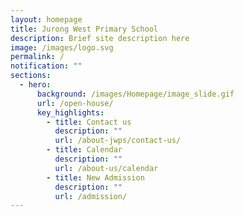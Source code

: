 ```yaml
---
layout: homepage
title: Jurong West Primary School
description: Brief site description here
image: /images/logo.svg
permalink: /
notification: ""
sections:
  - hero:
      background: /images/Homepage/image_slide.gif
      url: /open-house/
      key_highlights:
        - title: Contact us
          description: ""
          url: /about-jwps/contact-us/
        - title: Calendar
          description: ""
          url: /about-us/calendar
        - title: New Admission
          description: ""
          url: /admission/
---
```

